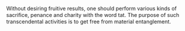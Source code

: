 Without desiring fruitive results, one should perform various kinds of sacriﬁce, penance and charity with the word tat. The purpose of such transcendental activities is to get free from material entanglement.